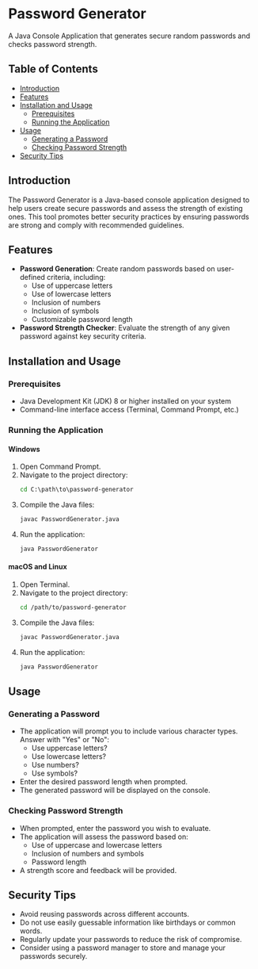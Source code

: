 # Password Generator

A Java Console Application that generates secure random passwords and checks password strength.

## Table of Contents

- [Introduction](#introduction)
- [Features](#features)
- [Installation and Usage](#installation-and-usage)
    - [Prerequisites](#prerequisites)
    - [Running the Application](#running-the-application)
- [Usage](#usage)
    - [Generating a Password](#generating-a-password)
    - [Checking Password Strength](#checking-password-strength)
- [Security Tips](#security-tips)

## Introduction

The Password Generator is a Java-based console application designed to help users create secure passwords and assess the strength of existing ones. This tool promotes better security practices by ensuring passwords are strong and comply with recommended guidelines.

## Features

- **Password Generation**: Create random passwords based on user-defined criteria, including:
    - Use of uppercase letters
    - Use of lowercase letters
    - Inclusion of numbers
    - Inclusion of symbols
    - Customizable password length
- **Password Strength Checker**: Evaluate the strength of any given password against key security criteria.

## Installation and Usage

### Prerequisites

- Java Development Kit (JDK) 8 or higher installed on your system
- Command-line interface access (Terminal, Command Prompt, etc.)

### Running the Application

#### Windows

1. Open Command Prompt.
2. Navigate to the project directory:
     ```cmd
     cd C:\path\to\password-generator
     ```
3. Compile the Java files:
     ```cmd
     javac PasswordGenerator.java
     ```
4. Run the application:
     ```cmd
     java PasswordGenerator
     ```

#### macOS and Linux

1. Open Terminal.
2. Navigate to the project directory:
     ```bash
     cd /path/to/password-generator
     ```
3. Compile the Java files:
     ```bash
     javac PasswordGenerator.java
     ```
4. Run the application:
     ```bash
     java PasswordGenerator
     ```

## Usage

### Generating a Password

- The application will prompt you to include various character types. Answer with "Yes" or "No":
    - Use uppercase letters?
    - Use lowercase letters?
    - Use numbers?
    - Use symbols?
- Enter the desired password length when prompted.
- The generated password will be displayed on the console.

### Checking Password Strength

- When prompted, enter the password you wish to evaluate.
- The application will assess the password based on:
    - Use of uppercase and lowercase letters
    - Inclusion of numbers and symbols
    - Password length
- A strength score and feedback will be provided.

## Security Tips

- Avoid reusing passwords across different accounts.
- Do not use easily guessable information like birthdays or common words.
- Regularly update your passwords to reduce the risk of compromise.
- Consider using a password manager to store and manage your passwords securely.
